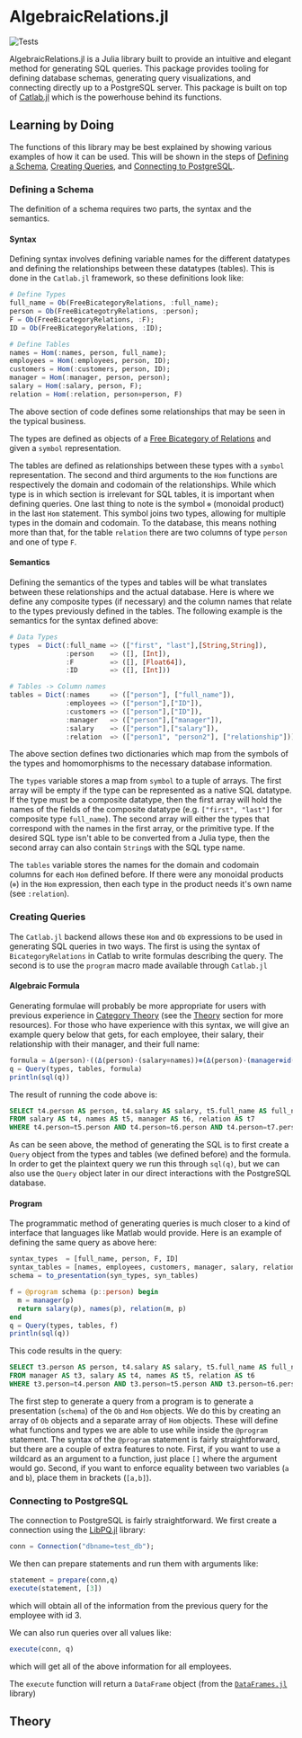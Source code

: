 # AlgebraicRelations.jl

![Tests](https://github.com/AlgebraicJulia/AlgebraicRelations.jl/workflows/Tests/badge.svg)

AlgebraicRelations.jl is a Julia library built to provide an intuitive and elegant method for generating SQL queries. This package provides tooling for defining database schemas, generating query visualizations, and connecting directly up to a PostgreSQL server. This package is built on top of [Catlab.jl](https://github.com/epatters/Catlab.jl) which is the powerhouse behind its functions.

## Learning by Doing

The functions of this library may be best explained by showing various examples of how it can be used. This will be shown in the steps of [Defining a Schema](#defining-a-schema), [Creating Queries](#creating-queries), and [Connecting to PostgreSQL](#connecting-to-postgresql).

### Defining a Schema

The definition of a schema requires two parts, the syntax and the semantics.

#### Syntax
Defining syntax involves defining variable names for the different datatypes and defining the relationships between these datatypes (tables). This is done in the `Catlab.jl` framework, so these definitions look like:
```julia
# Define Types
full_name = Ob(FreeBicategoryRelations, :full_name);
person = Ob(FreeBicategotryRelations, :person);
F = Ob(FreeBicategoryRelations, :F);
ID = Ob(FreeBicategoryRelations, :ID);

# Define Tables
names = Hom(:names, person, full_name);
employees = Hom(:employees, person, ID);
customers = Hom(:customers, person, ID);
manager = Hom(:manager, person, person);
salary = Hom(:salary, person, F);
relation = Hom(:relation, person⊗person, F)
```
The above section of code defines some relationships that may be seen in the typical business.

The types are defined as objects of a [Free Bicategory of Relations](#theory) and given a `symbol` representation.

The tables are defined as relationships between these types with a `symbol` representation. The second and third arguments to the `Hom` functions are respectively the domain and codomain of the relationships. While which type is in which section is irrelevant for SQL tables, it is important when defining queries. One last thing to note is the symbol `⊗` (monoidal product) in the last `Hom` statement. This symbol joins two types, allowing for multiple types in the domain and codomain. To the database, this means nothing more than that, for the table `relation` there are two columns of type `person` and one of type `F`.

#### Semantics
Defining the semantics of the types and tables will be what translates between these relationships and the actual database. Here is where we define any composite types (if necessary) and the column names that relate to the types previously defined in the tables. The following example is the semantics for the syntax defined above:
```julia
# Data Types
types  = Dict(:full_name => (["first", "last"],[String,String]),
              :person    => ([], [Int]),
              :F         => ([], [Float64]),
              :ID        => ([], [Int]))

# Tables -> Column names
tables = Dict(:names     => (["person"], ["full_name"]),
              :employees => (["person"],["ID"]),
              :customers => (["person"],["ID"]),
              :manager   => (["person"],["manager"]),
              :salary    => (["person"],["salary"]),
              :relation  => (["person1", "person2"], ["relationship"]))
```
The above section defines two dictionaries which map from the symbols of the types and homomorphisms to the necessary database information.

The `types` variable stores a map from `symbol` to a tuple of arrays. The first array will be empty if the type can be represented as a native SQL datatype. If the type must be a composite datatype, then the first array will hold the names of the fields of the composite datatype (e.g. `["first", "last"]` for composite type `full_name`). The second array will either the types that correspond with the names in the first array, or the primitive type. If the desired SQL type isn't able to be converted from a Julia type, then the second array can also contain `String`s with the SQL type name.

The `tables` variable stores the names for the domain and codomain columns for each `Hom` defined before. If there were any monoidal products (`⊗`) in the `Hom` expression, then each type in the product needs it's own name (see `:relation`).

### Creating Queries
The `Catlab.jl` backend allows these `Hom` and `Ob` expressions to be used in generating SQL queries in two ways. The first is using the syntax of `BicategoryRelations` in Catlab to write formulas describing the query. The second is to use the `program` macro made available through `Catlab.jl`

#### Algebraic Formula
Generating formulae will probably be more appropriate for users with previous experience in [Category Theory](https://en.wikipedia.org/wiki/Category_theory) (see the [Theory](#theory) section for more resources). For those who have experience with this syntax, we will give an example query below that gets, for each employee, their salary, their relationship with their manager, and their full name:
```julia
formula = Δ(person)⋅((Δ(person)⋅(salary⊗names))⊗(Δ(person)⋅(manager⊗id(person))⋅relation))
q = Query(types, tables, formula)
println(sql(q))
```
The result of running the code above is:
```SQL
SELECT t4.person AS person, t4.salary AS salary, t5.full_name AS full_name, t7.relationship AS relationship
FROM salary AS t4, names AS t5, manager AS t6, relation AS t7
WHERE t4.person=t5.person AND t4.person=t6.person AND t4.person=t7.person2 AND t6.manager=t7.person1;
```
As can be seen above, the method of generating the SQL is to first create a `Query` object from the types and tables (we defined before) and the formula. In order to get the plaintext query we run this through `sql(q)`, but we can also use the `Query` object later in our direct interactions with the PostgreSQL database.

#### Program
The programmatic method of generating queries is much closer to a kind of interface that languages like Matlab would provide. Here is an example of defining the same query as above here:

```Julia
syntax_types  = [full_name, person, F, ID]
syntax_tables = [names, employees, customers, manager, salary, relation]
schema = to_presentation(syn_types, syn_tables)

f = @program schema (p::person) begin
  m = manager(p)
  return salary(p), names(p), relation(m, p)
end
q = Query(types, tables, f)
println(sql(q))
```
This code results in the query:
```SQL
SELECT t3.person AS person, t4.salary AS salary, t5.full_name AS full_name, t6.relationship AS relationship
FROM manager AS t3, salary AS t4, names AS t5, relation AS t6
WHERE t3.person=t4.person AND t3.person=t5.person AND t3.person=t6.person2 AND t3.manager=t6.person1;
```
The first step to generate a query from a program is to generate a presentation (`schema`) of the `Ob` and `Hom` objects. We do this by creating an array of `Ob` objects and a separate array of `Hom` objects. These will define what functions and types we are able to use while inside the `@program` statement. The syntax of the `@program` statement is fairly straightforward, but there are a couple of extra features to note. First, if you want to use a wildcard as an argument to a function, just place `[]` where the argument would go. Second, if you want to enforce equality between two variables (`a` and `b`), place them in brackets (`[a,b]`).
### Connecting to PostgreSQL
The connection to PostgreSQL is fairly straightforward. We first create a connection using the [LibPQ.jl](https://invenia.github.io/LibPQ.jl/stable/) library:
```Julia
conn = Connection("dbname=test_db");
```
We then can prepare statements and run them with arguments like:
```Julia
statement = prepare(conn,q)
execute(statement, [3])
```
which will obtain all of the information from the previous query for the employee with id 3.

We can also run queries over all values like:
```Julia
execute(conn, q)
```
which will get all of the above information for all employees.

The `execute` function will return a `DataFrame` object (from the [`DataFrames.jl`](http://juliadata.github.io/DataFrames.jl/stable/) library)

## Theory
